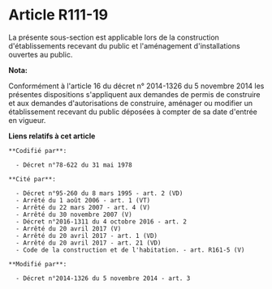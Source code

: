 # Article R111-19

La présente sous-section est applicable lors de la construction d'établissements recevant du public et l'aménagement
d'installations ouvertes au public.

**Nota:**

Conformément à l'article 16 du décret n° 2014-1326 du 5 novembre 2014 les présentes dispositions s'appliquent aux demandes de
permis de construire et aux demandes d'autorisations de construire, aménager ou modifier un établissement recevant du public
déposées à compter de sa date d'entrée en vigueur.

**Liens relatifs à cet article**

	**Codifié par**:

	  - Décret n°78-622 du 31 mai 1978

	**Cité par**:

	  - Décret n°95-260 du 8 mars 1995 - art. 2 (VD)
	  - Arrêté du 1 août 2006 - art. 1 (VT)
	  - Arrêté du 22 mars 2007 - art. 4 (V)
	  - Arrêté du 30 novembre 2007 (V)
	  - Décret n°2016-1311 du 4 octobre 2016 - art. 2
	  - Arrêté du 20 avril 2017 (V)
	  - Arrêté du 20 avril 2017 - art. 1 (VD)
	  - Arrêté du 20 avril 2017 - art. 21 (VD)
	  - Code de la construction et de l'habitation. - art. R161-5 (V)

	**Modifié par**:

	  - Décret n°2014-1326 du 5 novembre 2014 - art. 3

